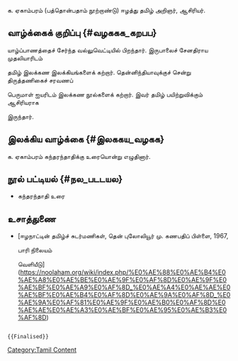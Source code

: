 க. ஏகாம்பரம் (பத்தொன்பதாம் நூற்றாண்டு) ஈழத்து தமிழ் அறிஞர், ஆசிரியர்.

## வாழ்க்கைக் குறிப்பு {#வழககக_கறபப}

யாழ்ப்பாணத்தைச் சேர்ந்த வல்லுவெட்டியில் பிறந்தார். இருபாலைச் சேனதிராய முதலியாரிடம்
தமிழ் இலக்கண இலக்கியங்களைக் கற்றார். தென்னிந்தியாவுக்குச் சென்று திருத்தணிகைச் சரவணப்
பெருமாள் ஐயரிடம் இலக்கண நூல்களைக் கற்றார். இவர் தமிழ் பயிற்றுவிக்கும் ஆசிரியராக
இருந்தார்.

## இலக்கிய வாழ்க்கை {#இலககய_வழகக}

க. ஏகாம்பரம் கந்தரந்தாதிக்கு உரையொன்று எழுதினார்.

## நூல் பட்டியல் {#நல_படடயல}

-   கந்தரந்தாதி உரை

## உசாத்துணை

-   [ஈழநாட்டின் தமிழ்ச் சுடர்மணிகள், தென் புலோலியூர் மு. கணபதிப் பிள்ளை, 1967,
    பாரி நிலையம்
    வெளியீடு](https://noolaham.org/wiki/index.php/%E0%AE%88%E0%AE%B4%E0%AE%A8%E0%AE%BE%E0%AE%9F%E0%AF%8D%E0%AE%9F%E0%AE%BF%E0%AE%A9%E0%AF%8D_%E0%AE%A4%E0%AE%AE%E0%AE%BF%E0%AE%B4%E0%AF%8D%E0%AE%9A%E0%AF%8D_%E0%AE%9A%E0%AF%81%E0%AE%9F%E0%AE%B0%E0%AF%8D%E0%AE%AE%E0%AE%A3%E0%AE%BF%E0%AE%95%E0%AE%B3%E0%AF%8D)

```{=mediawiki}
{{Finalised}}
```
[Category:Tamil Content](Category:Tamil_Content "wikilink")
